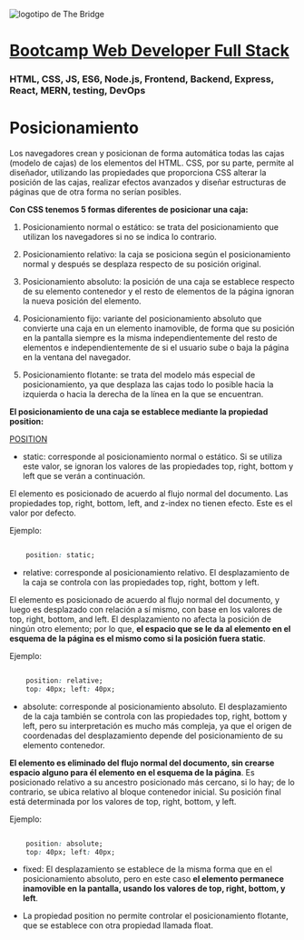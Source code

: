 ![logotipo de The Bridge](https://user-images.githubusercontent.com/27650532/77754601-e8365180-702b-11ea-8bed-5bc14a43f869.png  "logotipo de The Bridge")


# [Bootcamp Web Developer Full Stack](https://www.thebridge.tech/bootcamps/bootcamp-fullstack-developer/)

### HTML, CSS,  JS, ES6, Node.js, Frontend, Backend, Express, React, MERN, testing, DevOps

# Posicionamiento
Los navegadores crean y posicionan de forma automática todas las cajas (modelo de cajas) de los elementos del HTML. CSS, por su parte, permite al diseñador, utilizando las propiedades que proporciona CSS alterar la posición de las cajas, realizar efectos avanzados y diseñar estructuras de páginas que de otra forma no serían posibles.

**Con CSS tenemos 5 formas diferentes de posicionar una caja:**

1. Posicionamiento normal o estático: se trata del posicionamiento que utilizan los navegadores si no se indica lo contrario.

2. Posicionamiento relativo: la caja se posiciona según el posicionamiento normal y después se desplaza respecto de su posición original.

3. Posicionamiento absoluto: la posición de una caja se establece respecto de su elemento contenedor y el resto de elementos de la página ignoran la nueva posición del elemento.

4. Posicionamiento fijo: variante del posicionamiento absoluto que convierte una caja en un elemento inamovible, de forma que su posición en la pantalla siempre es la misma independientemente del resto de elementos e independientemente de si el usuario sube o baja la página en la ventana del navegador.

5. Posicionamiento flotante: se trata del modelo más especial de posicionamiento, ya que desplaza las cajas todo lo posible hacia la izquierda o hacia la derecha de la línea en la que se encuentran.

**El posicionamiento de una caja se establece mediante la propiedad position:**

[POSITION](https://developer.mozilla.org/es/docs/Web/CSS/position)

- static: corresponde al posicionamiento normal o estático. Si se utiliza este valor, se ignoran los valores de las propiedades top, right, bottom y left que se verán a continuación.

El elemento es posicionado de acuerdo al flujo normal del documento. Las propiedades top, right, bottom, left, and z-index no tienen efecto. Este es el valor por defecto.

Ejemplo: 

```css

    position: static;

```

- relative: corresponde al posicionamiento relativo. El desplazamiento de la caja se controla con las propiedades top, right, bottom y left.

El elemento es posicionado de acuerdo al flujo normal del documento, y luego es desplazado con relación a sí mismo, con base en los valores de top, right, bottom, and left. El desplazamiento no afecta la posición de ningún otro elemento; por lo que, **el espacio que se le da al elemento en el esquema de la página es el mismo como si la posición fuera static**.

Ejemplo: 

```css

    position: relative;
    top: 40px; left: 40px;

```

- absolute: corresponde al posicionamiento absoluto. El desplazamiento de la caja también se controla con las propiedades top, right, bottom y left, pero su interpretación es mucho más compleja, ya que el origen de coordenadas del desplazamiento depende del posicionamiento de su elemento contenedor.

**El elemento es eliminado del flujo normal del documento, sin crearse espacio alguno para él elemento en el esquema de la página**. Es posicionado relativo a su ancestro posicionado más cercano, si lo hay; de lo contrario, se ubica relativo al bloque contenedor inicial. Su posición final está determinada por los valores de top, right, bottom, y left.

Ejemplo: 

```css

    position: absolute;
    top: 40px; left: 40px;

```

- fixed: El desplazamiento se establece de la misma forma que en el posicionamiento absoluto, pero en este caso **el elemento permanece inamovible en la pantalla, usando los valores de top, right, bottom, y left**.

- La propiedad position no permite controlar el posicionamiento flotante, que se establece con otra propiedad llamada float. 


